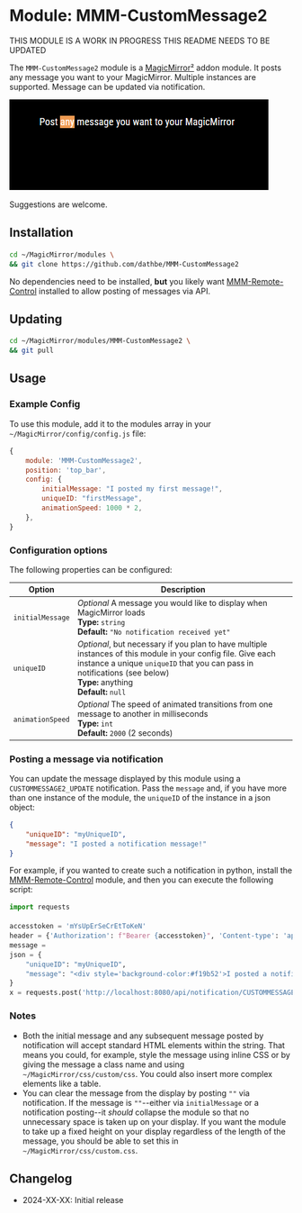 # Module: MMM-CustomMessage2

THIS MODULE IS A WORK IN PROGRESS
THIS README NEEDS TO BE UPDATED 

The `MMM-CustomMessage2` module is a [MagicMirror²](https://github.com/MagicMirrorOrg/MagicMirror) addon module.  It posts any message you want to your MagicMirror.  Multiple instances are supported.  Message can be updated via notification.

![Example Screenshot](screenshot.png)

Suggestions are welcome.

## Installation

```bash
cd ~/MagicMirror/modules \
&& git clone https://github.com/dathbe/MMM-CustomMessage2
```

No dependencies need to be installed, **but** you likely want [MMM-Remote-Control](https://github.com/Jopyth/MMM-Remote-Control) installed to allow posting of messages via API.

## Updating

```sh
cd ~/MagicMirror/modules/MMM-CustomMessage2 \
&& git pull
```

## Usage

### Example Config
To use this module, add it to the modules array in your `~/MagicMirror/config/config.js` file:

````js
{
	module: 'MMM-CustomMessage2',
	position: 'top_bar',
	config: {
		initialMessage: "I posted my first message!",
		uniqueID: "firstMessage",
		animationSpeed: 1000 * 2,
	},
}
````

### Configuration options

The following properties can be configured:

| Option                | Description
|-----------------------|------------
|`initialMessage`	|*Optional* A message you would like to display when MagicMirror loads<br>**Type:** `string`<br>**Default:** `"No notification received yet"`
|`uniqueID`		|*Optional*, but necessary if you plan to have multiple instances of this module in your config file.  Give each instance a unique `uniqueID` that you can pass in notifications (see below)<br>**Type:** anything<br>**Default:** `null`
|`animationSpeed`	|*Optional* The speed of animated transitions from one message to another in milliseconds<br>**Type:** `int`<br>**Default:** `2000` (2 seconds)

### Posting a message via notification

You can update the message displayed by this module using a `CUSTOMMESSAGE2_UPDATE` notification.  Pass the `message` and, if you have more than one instance of the module, the `uniqueID` of the instance in a json object:

```json
{
	"uniqueID": "myUniqueID",
	"message": "I posted a notification message!"
}
```

For example, if you wanted to create such a notification in python, install the [MMM-Remote-Control](https://github.com/Jopyth/MMM-Remote-Control) module, and then you can execute the following script:

```py
import requests 

accesstoken = 'mYsUpErSeCrEtToKeN'
header = {'Authorization': f"Bearer {accesstoken}", 'Content-type': 'application/json'}
message = 
json = {
	"uniqueID": "myUniqueID",
	"message": "<div style='background-color:#f19b52'>I posted a notification message!</div>"
}
x = requests.post('http://localhost:8080/api/notification/CUSTOMMESSAGE2_UPDATE', json=json, headers=header)
```

### Notes

* Both the initial message and any subsequent message posted by notification will accept standard HTML elements within the string.  That means you could, for example, style the message using inline CSS or by giving the message a class name and using `~/MagicMirror/css/custom/css`.  You could also insert more complex elements like a table.
* You can clear the message from the display by posting `""` via notification.  If the message is `""`--either via `initialMessage` or a notification posting--it *should* collapse the module so that no unnecessary space is taken up on your display.  If you want the module to take up a fixed height on your display regardless of the length of the message, you should be able to set this in `~/MagicMirror/css/custom.css`.

## Changelog

- 2024-XX-XX: Initial release
